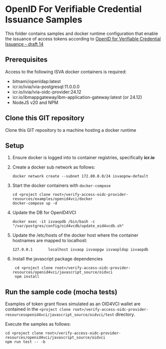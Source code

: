 # OpenID For Verifiable Credential Issuance Samples

This folder contains samples and docker runtime configuration that enable
the issuance of access tokens according to [OpenID for Verifiable Credential Issuance - draft 14](https://openid.net/specs/openid-4-verifiable-credential-issuance-1_0-14.html)

## Prerequisites 

Access to the following ISVA docker containers is required:

*  bitnami/openldap:latest
*  icr.io/ivia/ivia-postgresql:11.0.0.0
*  icr.io/ivia/ivia-oidc-provider:24.12
*  icr.io/ibmappgateway/ibm-application-gateway:latest (or 24.12)
*  NodeJS v20 and NPM

## Clone this GIT repository

Clone this GIT repository to a machine hosting a docker runtime

## Setup

1. Ensure docker is logged into to container registries, specifically **icr.io**
2. Create a docker sub network as follows:
   
   ```shell
   docker network create --subnet 172.80.0.0/24 isvaopnw-default
   ```

3. Start the docker containers with `docker-compose`
   
    ```shell
    cd <project clone root>/verify-access-oidc-provider-resources/examples/openid4vci/docker
    docker-compose up -d
    ```
4. Update the DB for OpenID4VCI

    ```shell
    docker exec -it isvaopdb /bin/bash -c "/var/postgres/config/oid4vcdb/update_oid4vcdb.sh"
    ```

5. Update the /etc/hosts of the docker host where the container hostnames are mapped to localhost:

    ```
    127.0.0.1       localhost isvaop isvaopgw isvaopldap isvaopdb
    ```

6. Install the javascript package dependencies
   
   ```shell
    cd <project clone root>/verify-access-oidc-provider-resources/openid4vci/javascript_source/oidvci
    npm install
    ```



## Run the sample code (mocha tests)

Examples of token grant flows simulated as an OID4VCI wallet are contained in the `<project clone root>/verify-access-oidc-provider-resourcesopenid4vci/javascript_source/oidvci/test`
directory.

Execute the samples as follows:

```shell
cd <project clone root>/verify-access-oidc-provider-resources/openid4vci/javascript_source/oidvci
npm run test -- -b
```

